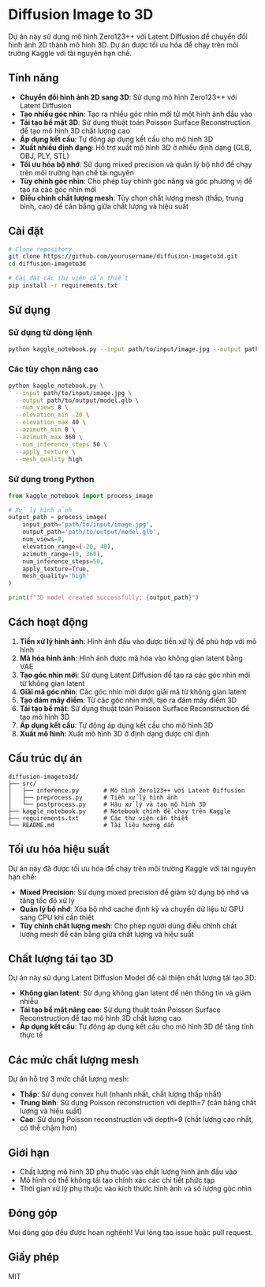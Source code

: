 # Diffusion Image to 3D

Dự án này sử dụng mô hình Zero123++ với Latent Diffusion để chuyển đổi hình ảnh 2D thành mô hình 3D. Dự án được tối ưu hóa để chạy trên môi trường Kaggle với tài nguyên hạn chế.

## Tính năng

- **Chuyển đổi hình ảnh 2D sang 3D**: Sử dụng mô hình Zero123++ với Latent Diffusion
- **Tạo nhiều góc nhìn**: Tạo ra nhiều góc nhìn mới từ một hình ảnh đầu vào
- **Tái tạo bề mặt 3D**: Sử dụng thuật toán Poisson Surface Reconstruction để tạo mô hình 3D chất lượng cao
- **Áp dụng kết cấu**: Tự động áp dụng kết cấu cho mô hình 3D
- **Xuất nhiều định dạng**: Hỗ trợ xuất mô hình 3D ở nhiều định dạng (GLB, OBJ, PLY, STL)
- **Tối ưu hóa bộ nhớ**: Sử dụng mixed precision và quản lý bộ nhớ để chạy trên môi trường hạn chế tài nguyên
- **Tùy chỉnh góc nhìn**: Cho phép tùy chỉnh góc nâng và góc phương vị để tạo ra các góc nhìn mới
- **Điều chỉnh chất lượng mesh**: Tùy chọn chất lượng mesh (thấp, trung bình, cao) để cân bằng giữa chất lượng và hiệu suất

## Cài đặt

```bash
# Clone repository
git clone https://github.com/yourusername/diffusion-imageto3d.git
cd diffusion-imageto3d

# Cài đặt các thư viện cần thiết
pip install -r requirements.txt
```

## Sử dụng

### Sử dụng từ dòng lệnh

```bash
python kaggle_notebook.py --input path/to/input/image.jpg --output path/to/output/model.glb
```

### Các tùy chọn nâng cao

```bash
python kaggle_notebook.py \
  --input path/to/input/image.jpg \
  --output path/to/output/model.glb \
  --num_views 8 \
  --elevation_min -20 \
  --elevation_max 40 \
  --azimuth_min 0 \
  --azimuth_max 360 \
  --num_inference_steps 50 \
  --apply_texture \
  --mesh_quality high
```

### Sử dụng trong Python

```python
from kaggle_notebook import process_image

# Xử lý hình ảnh
output_path = process_image(
    input_path='path/to/input/image.jpg',
    output_path='path/to/output/model.glb',
    num_views=8,
    elevation_range=(-20, 40),
    azimuth_range=(0, 360),
    num_inference_steps=50,
    apply_texture=True,
    mesh_quality='high'
)

print(f"3D model created successfully: {output_path}")
```

## Cách hoạt động

1. **Tiền xử lý hình ảnh**: Hình ảnh đầu vào được tiền xử lý để phù hợp với mô hình
2. **Mã hóa hình ảnh**: Hình ảnh được mã hóa vào không gian latent bằng VAE
3. **Tạo góc nhìn mới**: Sử dụng Latent Diffusion để tạo ra các góc nhìn mới từ không gian latent
4. **Giải mã góc nhìn**: Các góc nhìn mới được giải mã từ không gian latent
5. **Tạo đám mây điểm**: Từ các góc nhìn mới, tạo ra đám mây điểm 3D
6. **Tái tạo bề mặt**: Sử dụng thuật toán Poisson Surface Reconstruction để tạo mô hình 3D
7. **Áp dụng kết cấu**: Tự động áp dụng kết cấu cho mô hình 3D
8. **Xuất mô hình**: Xuất mô hình 3D ở định dạng được chỉ định

## Cấu trúc dự án

```
diffusion-imageto3d/
├── src/
│   ├── inference.py       # Mô hình Zero123++ với Latent Diffusion
│   ├── preprocess.py      # Tiền xử lý hình ảnh
│   └── postprocess.py     # Hậu xử lý và tạo mô hình 3D
├── kaggle_notebook.py     # Notebook chính để chạy trên Kaggle
├── requirements.txt       # Các thư viện cần thiết
└── README.md              # Tài liệu hướng dẫn
```

## Tối ưu hóa hiệu suất

Dự án này đã được tối ưu hóa để chạy trên môi trường Kaggle với tài nguyên hạn chế:

- **Mixed Precision**: Sử dụng mixed precision để giảm sử dụng bộ nhớ và tăng tốc độ xử lý
- **Quản lý bộ nhớ**: Xóa bộ nhớ cache định kỳ và chuyển dữ liệu từ GPU sang CPU khi cần thiết
- **Tùy chỉnh chất lượng mesh**: Cho phép người dùng điều chỉnh chất lượng mesh để cân bằng giữa chất lượng và hiệu suất

## Chất lượng tái tạo 3D

Dự án này sử dụng Latent Diffusion Model để cải thiện chất lượng tái tạo 3D:

- **Không gian latent**: Sử dụng không gian latent để nén thông tin và giảm nhiễu
- **Tái tạo bề mặt nâng cao**: Sử dụng thuật toán Poisson Surface Reconstruction để tạo mô hình 3D chất lượng cao
- **Áp dụng kết cấu**: Tự động áp dụng kết cấu cho mô hình 3D để tăng tính thực tế

## Các mức chất lượng mesh

Dự án hỗ trợ 3 mức chất lượng mesh:

- **Thấp**: Sử dụng convex hull (nhanh nhất, chất lượng thấp nhất)
- **Trung bình**: Sử dụng Poisson reconstruction với depth=7 (cân bằng chất lượng và hiệu suất)
- **Cao**: Sử dụng Poisson reconstruction với depth=9 (chất lượng cao nhất, có thể chậm hơn)

## Giới hạn

- Chất lượng mô hình 3D phụ thuộc vào chất lượng hình ảnh đầu vào
- Mô hình có thể không tái tạo chính xác các chi tiết phức tạp
- Thời gian xử lý phụ thuộc vào kích thước hình ảnh và số lượng góc nhìn

## Đóng góp

Mọi đóng góp đều được hoan nghênh! Vui lòng tạo issue hoặc pull request.

## Giấy phép

MIT 